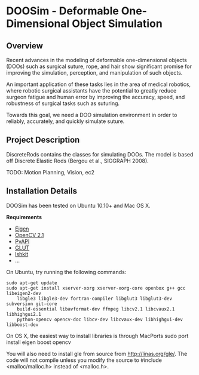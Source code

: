 # DOOSim - Deformable One-Dimensional Object Simulation

## Overview

Recent advances in the modeling of deformable one-dimensional objects (DOOs) such as surgical suture, rope, and hair show significant promise for improving the simulation, perception, and manipulation of such objects.

An important application of these tasks lies in the area of medical robotics, where robotic surgical assistants have the potential to greatly reduce surgeon fatigue and human error by improving the accuracy, speed, and robustness of surgical tasks such as suturing.

Towards this goal, we need a DOO simulation environment in order to reliably, accurately, and quickly simulate suture.

## Project Description

DiscreteRods contains the classes for simulating DOOs. The model is based off Discrete Elastic Rods (Bergou et al., SIGGRAPH 2008).

TODO: Motion Planning, Vision, ec2

## Installation Details

DOOSim has been tested on Ubuntu 10.10+ and Mac OS X.

__Requirements__

* [Eigen](http://eigen.tuxfamily.org)
* [OpenCV 2.1](http://opencv.willowgarage.com)
* [PvAPI](http://www.alliedvisiontec.com/us/products/software/windows/avt-pvapi-sdk.html)
* [GLUT](http://www.opengl.org/resources/libraries/glut/)
* [lshkit](http://lshkit.sourceforge.net)
* ...


On Ubuntu, try running the following commands:
 
    sudo apt-get update  
    sudo apt-get install xserver-xorg xserver-xorg-core openbox g++ gcc libeigen2-dev
        libgle3 libgle3-dev fortran-compiler libglut3 libglut3-dev subversion git-core
        build-essential libavformat-dev ffmpeg libcv2.1 libcvaux2.1 libhighgui2.1
        python-opencv opencv-doc libcv-dev libcvaux-dev libhighgui-dev libboost-dev

On OS X, the easiest way to install libraries is through MacPorts
  sudo port install eigen boost opencv

  You will also need to install gle from source from http://linas.org/gle/. The code will not compile unless you modify the source to #include <malloc/malloc.h> instead of <malloc.h>.




